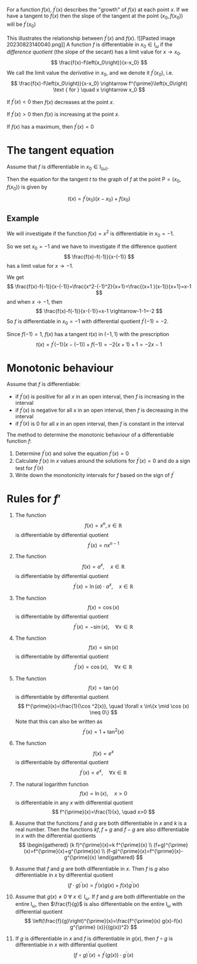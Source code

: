 For a function $f(x)$, $f^{\prime}(x)$ describes the "growth" of $f(x)$ at each point $x$. If we have a tangent to $f(x)$ then the slope of the tangent at the point $\left(x_0, f\left(x_0\right)\right)$ will be $f^{\prime}\left(x_0\right)$

This illustrates the relationship between $f^{\prime}\left(x\right)$ and $f(x)$.
![[Pasted image 20230823140040.png]]
A function $f$ is differentiable in $x_0 \in \mathrm{I}_\omega$ if the *difference quotient* (the slope of the secant) has a limit value for $x \rightarrow x_0$.
$$
\frac{f(x)-f\left(x_0\right)}{x-x_0}
$$
We call the limit value the *derivative* in $x_0$, and we denote it $f^{\prime}\left(x_0\right)$, i.e.
$$
\frac{f(x)-f\left(x_0\right)}{x-x_0} \rightarrow f^{\prime}\left(x_0\right) \text { for } \quad x \rightarrow x_0
$$

If $f^{\prime}(x)<0$ then $f(x)$ decreases at the point $x$.

If $f^{\prime}(x)>0$ then $f(x)$ is increasing at the point $x$.

If $f(x)$ has a maximum, then $f^{\prime}(x)=0$

# The tangent equation
Assume that $f$ is differentiable in $x_0 \in \mathrm{I}_{(\omega)}$.

Then the equation for the tangent $t$ to the graph of $f$ at the point $\mathrm{P}=\left(x_0, f\left(x_0\right)\right)$ is given by
$$
t(x)=f^{\prime}\left(x_0\right)\left(x-x_0\right)+f\left(x_0\right)
$$
## Example
We will investigate if the function $f(x)=x^2$ is differentiable in $x_0=-1$.

So we set $x_0=-1$ and we have to investigate if the difference quotient
$$
\frac{f(x)-f(-1)}{x-(-1)}
$$has a limit value for $x \rightarrow-1$.

We get
$$
\frac{f(x)-f(-1)}{x-(-1)}=\frac{x^2-(-1)^2}{x+1}=\frac{(x+1 )(x-1)}{x+1}=x-1
$$
and when $x \rightarrow-1$, then
$$
\frac{f(x)-f(-1)}{x-(-1)}=x-1 \rightarrow-1-1=-2
$$
So $f$ is differentiable in $x_0=-1$ with differential quotient $f^{\prime}(-1)=-2$.



Since $f(-1)=1$, $f(x)$ has a tangent $t(x)$ in $(-1,1)$ with the prescription
$$
t(x)=f^{\prime}(-1)(x-(-1))+f(-1)=-2(x+1)+1=-2 x-1
$$

# Monotonic behaviour
Assume that $f$ is differentiable:
- if $f^{\prime}(x)$ is positive for all $x$ in an open interval, then $f$ is increasing in the interval
- if $f^{\prime}(x)$ is negative for all $x$ in an open interval, then $f$ is decreasing in the interval
- if $f^{\prime}(x)$ is 0 for all $x$ in an open interval, then $f$ is constant in the interval


The method to determine the monotonic behaviour of a differentiable function $f$:
1. Determine $f^{\prime}(x)$ and solve the equation $f^{\prime}(x)=0$
2. Calculate $f^{\prime}(x)$ in $x$ values ​​around the solutions for $f^{\prime}(x)=0$ and do a sign test for $f^{\prime}(x)$
3. Write down the monotonicity intervals for $f$ based on the sign of $f^{\prime}$

# Rules for $f'$

1. The function
$$
f(x)=x^n, x \in \mathbb{R}
$$
is differentiable by differential quotient
$$
f^{\prime}(x)=n x^{n-1}
$$

2. The function
$$
f(x)=a^x, \quad x \in \mathbb{R}
$$
is differentiable by differential quotient
$$
f^{\prime}(x)=\ln (a) \cdot a^x, \quad x \in \mathbb{R}
$$
3. The function
$$
f(x)=\cos (x)
$$
is differentiable by differential quotient
$$
f^{\prime}(x)=-\sin (x), \quad \forall x \in \mathbb{R}
$$

4. The function
$$
f(x)=\sin (x)
$$
is differentiable by differential quotient
$$
f^{\prime}(x)=\cos (x), \quad \forall x \in \mathbb{R}
$$
5. The function
$$
f(x)=\tan (x)
$$
is differentiable by differential quotient
$$
f^{\prime}(x)=\frac{1}{\cos ^2(x)}, \quad \forall x \in\{x \mid \cos (x) \neq 0\}
$$
Note that this can also be written as
$$
f^{\prime}(x)=1+\tan ^2(x)
$$
6. The function
$$
f(x)=e^x
$$
is differentiable by differential quotient
$$
f^{\prime}(x)=e^x, \quad \forall x \in \mathbb{R}
$$
7. The natural logarithm function
$$
f(x)=\ln (x), \quad x>0
$$
is differentiable in any $x$ with differential quotient
$$
f^{\prime}(x)=\frac{1}{x}, \quad x>0
$$
8. Assume that the functions $f$ and $g$ are both differentiable in $x$ and $k$ is a real number. Then the functions $k f, f+g$ and $f-g$ are also differentiable in $x$ with the differential quotients
$$
\begin{gathered}
(k f)^{\prime}(x)=k f^{\prime}(x) \\
(f+g)^{\prime}(x)=f^{\prime}(x)+g^{\prime}(x) \\
(f-g)^{\prime}(x)=f^{\prime}(x)-g^{\prime}(x)
\end{gathered}
$$
9. Assume that $f$ and $g$ are both differentiable in $x$. Then $f$ is $g$ also differentiable in $x$ by differential quotient
$$
(f \cdot g)^{\prime}(x)=f^{\prime}(x) g(x)+f(x) g^{\prime}(x)
$$
10. Assume that $g(x) \neq 0$ $\forall$ $x \in \mathrm{I}_{\omega}$.
If $f$ and $g$ are both differentiable on the entire $\mathrm{I}_\omega$, then $\frac{f}{g}$ is also differentiable on the entire $\mathrm{I}_\omega$ with differential quotient
$$
\left(\frac{f}{g}\right)^{\prime}(x)=\frac{f^{\prime}(x) g(x)-f(x) g^{\prime} (x)}{(g(x))^2}
$$
11. If $g$ is differentiable in $x$ and $f$ is differentiable in $g(x)$, then $f \circ g$ is differentiable in $x$ with differential quotient
$$
(f \circ g)^{\prime}(x)=f^{\prime}(g(x)) \cdot g^{\prime}(x)
$$